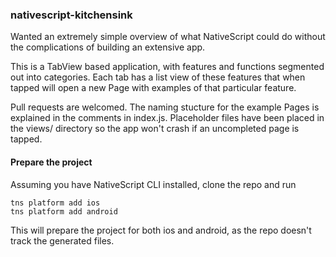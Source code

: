 ### nativescript-kitchensink

Wanted an extremely simple overview of what NativeScript could do without the complications of building an extensive app.

This is a TabView based application, with features and functions segmented out into categories.  Each tab has a list view of these features that when tapped will open a new Page with examples of that particular feature.

Pull requests are welcomed.  The naming stucture for the example Pages is explained in the comments in index.js. Placeholder files have been placed in the views/ directory so the app won't crash if an uncompleted page is tapped.


#### Prepare the project
Assuming you have NativeScript CLI installed, clone the repo and run

	tns platform add ios
	tns platform add android

This will prepare the project for both ios and android, as the repo doesn't track the generated files.
